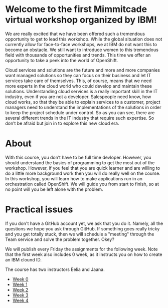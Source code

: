 # Welcome to the first Mimmitcade virtual workshop organized by IBM!

We are really excited that we have been offered such a tremendous opportunity to get to lead this workshop.
While the global situation does not currently allow for face-to-face workshops, we at IBM do not want this to become an obstacle.
We still want to introduce women to this tremendous field with thousands of opportunities and trends. This time we offer an opportunity to take a peek into the world of OpenShift. 

Cloud services and solutions are the future and more and more companies want managed solutions so they can focus on their business and let IT services take care of themselves. This, of course, means that we need more experts in the cloud world who could develop and maintain these solutions. Understanding cloud services is a really important skill in the IT industry, even if you are not a developer. Salespeople need know, how cloud works, so that they be able to explain services to a customer, project managers need to understand the implementations of the solutions in order to keep the project schedule under control. So as you can see, there are several different trends in the IT industry that require such expertise. So don’t be afraid but join in to explore this new cloud era.

# About
With this course, you don’t have to be full time devloper. However, you should understand the basics of programming to get the most out of the workshop. However, if you feel that you are quick learner and are willing to do a little more background work then you will do really well on the course. In this workshop, you will learn how to make applications run in an orchestration called OpenShift. We will guide you from start to finish, so at no point will you be left alone with the problem.

# Practical issues
If you don't have a GitHub account yet, we ask that you do it. Namely, all the questions we hope you ask through GitHub. If something goes really tricky and you get totally stuck, then we will schedule a "meeting" through the Team service and solve the problem together. Okey?

We will publish every Friday  the assignments for the following week.
Note that the first week also includes 0 week, as it instructs you on how to create an IBM clound ID.

The course has two instructors Eelia and Jaana. 

+ [Week 0](/Week1.md)
+ [Week 1](/Week1.md)
+ [Week 2](/Week2.md)
+ [Week 3](/Week3.md)
+ [Week 4](/Week4.md)

 
 
 
 
 
 
 
 
 
 
 
